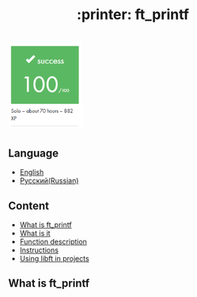 <h1 align="center">
  :printer: ft_printf
</h1>

<h1>
	<b><img src=img/success.PNG width=150px></b>
</h1>

## Language
* [English](#Content)
* [Русский(Russian)](#Содержание)

## Content
* [What is ft_printf](#What-is-ft_printf)
* [What is it](#What-is-it) 
* [Function description](#Function-description)
* [Instructions](#Instructions)
* [Using libft in projects](#Using-libft-in-projects)

## What is ft_printf
